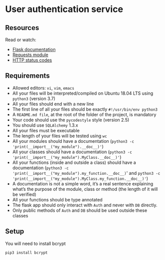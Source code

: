 # User authentication service

## Resources

Read or watch:

   * [Flask documentation](https://flask.palletsprojects.com/en/1.1.x/quickstart/)
   * [Requests module](https://requests.kennethreitz.org/en/latest/user/quickstart/)
   * [HTTP status codes](https://www.w3.org/Protocols/rfc2616/rfc2616-sec10.html)

## Requirements

   * Allowed editors: `vi`, `vim`, `emacs`
   * All your files will be interpreted/compiled on Ubuntu 18.04 LTS using `python3` (version 3.7)
   * All your files should end with a new line
   * The first line of all your files should be exactly `#!/usr/bin/env python3`
   * A `README.md file`, at the root of the folder of the project, is mandatory
   * Your code should use the `pycodestyle` style (version 2.5)
   * You should use `SQLAlchemy` 1.3.x
   * All your files must be executable
   * The length of your files will be tested using `wc`
   * All your modules should have a documentation (`python3 -c 'print(__import__("my_module").__doc__)'`)
   * All your classes should have a documentation (`python3 -c 'print(__import__("my_module").MyClass.__doc__)'`)
   * All your functions (inside and outside a class) should have a documentation (`python3 -c 'print(__import__("my_module").my_function.__doc__)`' and `python3 -c 'print(__import__("my_module").MyClass.my_function.__doc__)'`)
   * A documentation is not a simple word, it’s a real sentence explaining what’s the purpose of the module, class or method (the length of it will be verified)
   * All your functions should be type annotated
   * The flask app should only interact with `Auth` and never with `DB` directly.
   * Only public methods of `Auth` and `DB` should be used outside these classes

## Setup

You will need to install bcrypt
```
pip3 install bcrypt
```
